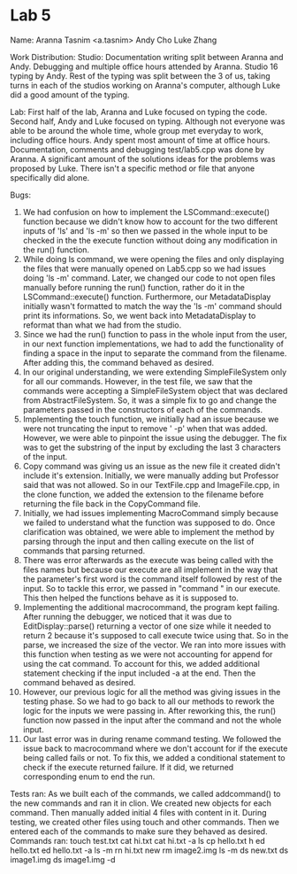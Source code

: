 # Lab 5
Name: Aranna Tasnim <a.tasnim>
Andy Cho
Luke Zhang 

Work Distribution:
Studio: Documentation writing split between Aranna and Andy. Debugging and multiple office hours attended by Aranna. 
Studio 16 typing by Andy. Rest of the typing was split between the 3 of us, taking turns in each of the studios working
on Aranna's computer, although Luke did a good amount of the typing. 

Lab: First half of the lab, Aranna and Luke focused on typing the code. Second half, Andy and Luke focused on typing. 
Although not everyone was able to be around the whole time, whole group met everyday to work, including office hours.
Andy spent most amount of time at office hours. Documentation, comments and debugging test/lab5.cpp was done by Aranna.
A significant amount of the solutions ideas for the problems was proposed by Luke. There isn't a specific method or file
that anyone specifically did alone. 

Bugs:
1. We had confusion on how to implement the LSCommand::execute() function because we didn't know how to account for the 
two different inputs of 'ls' and 'ls -m' so then we passed in the whole input to be checked in the the execute function 
without doing any modification in the run() function.
2. While doing ls command, we were opening the files and only displaying the files that were manually opened 
on Lab5.cpp so we had issues doing 'ls -m' command. Later, we changed our code to not open files manually before running 
the run() function, rather do it in the LSCommand::execute() function. Furthermore, our MetadataDisplay initially wasn't 
formatted to match the way the 'ls -m' command should print its informations. So, we went back into MetadataDisplay to 
reformat than what we had from the studio.
3. Since we had the run() function to pass in the whole input from the user, in our next function implementations, we 
had to add the functionality of finding a space in the input to separate the command from the filename. After adding this,
the command behaved as desired. 
4. In our original understanding, we were extending SimpleFileSystem only for all our commands. However, in the test 
file, we saw that the commands were accepting a SimpleFileSystem object that was declared from AbstractFileSystem. So, it
was a simple fix to go and change the parameters passed in the constructors of each of the commands.
5. Implementing the touch function, we initially had an issue because we were not truncating the input to remove ' -p' 
when that was added. However, we were able to pinpoint the issue using the debugger. The fix was to get the substring of 
the input by excluding the last 3 characters of the input.
6. Copy command was giving us an issue as the new file it created didn't include it's extension. Initially, we were manually
adding but Professor said that was not allowed. So in our TextFile.cpp and ImageFile.cpp, in the clone function, we added
the extension to the filename before returning the file back in the CopyCommand file.
7. Initially, we had issues implementing MacroCommand simply because we failed to understand what the function was supposed
to do. Once clarification was obtained, we were able to implement the method by parsing through the input and then calling
execute on the list of commands that parsing returned. 
8. There was error afterwards as the execute was being called with the files names but because our execute are all implement
in the way that the parameter's first word is the command itself followed by rest of the input. So to tackle this error, 
we passed in "command " in our execute. This then helped the functions behave as it is supposed to.
9. Implementing the additional macrocommand, the program kept failing. After running the debugger, we noticed that it was 
due to EditDisplay::parse() returning a vector of one size while it needed to return 2 because it's supposed to call execute
twice using that. So in the parse, we increased the size of the vector. We ran into more issues with this function when
testing as we were not accounting for append for using the cat command. To account for this, we added additional statement 
checking if the input included -a at the end. Then the command behaved as desired.  
10. However, our previous logic for all the method was giving issues in the testing phase. So we had to go back to all 
our methods to rework the logic for the inputs we were passing in. After reworking this, the run() function now passed in 
the input after the command and not the whole input. 
11. Our last error was in during rename command testing. We followed the issue back to macrocommand where we don't account 
for if the execute being called fails or not. To fix this, we added a conditional statement to check if the execute 
returned failure. If it did, we returned corresponding enum to end the run.


Tests ran:
As we built each of the commands, we called addcommand() to the new commands and ran it in clion. We created new objects 
for each command. Then manually added initial 4 files with content in it. During testing, we created other files using touch
and other commands. Then we entered each of the commands to make sure they behaved as desired. 
Commands ran:
touch test.txt
cat hi.txt
cat hi.txt -a
ls
cp hello.txt h
ed hello.txt
ed hello.txt -a
ls -m
rn hi.txt new
rm image2.img
ls -m
ds new.txt
ds image1.img
ds image1.img -d
